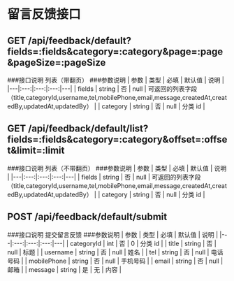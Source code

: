 留言反馈接口
===========

## GET /api/feedback/default?fields=:fields&category=:category&page=:page&pageSize=:pageSize
###接口说明
列表（带翻页）
###参数说明
| 参数 | 类型 | 必填 | 默认值 | 说明 |
|---|:---:|:---:|:---:|---|
| fields | string | 否 | null | 可返回的列表字段（title,categoryId,username,tel,mobilePhone,email,message,createdAt,createdBy,updatedAt,updatedBy） |
| category | string | 否 | null | 分类 id |

## GET /api/feedback/default/list?fields=:fields&category=:category&offset=:offset&limit=:limit
###接口说明
列表（不带翻页）
###参数说明
| 参数 | 类型 | 必填 | 默认值 | 说明 |
|---|:---:|:---:|:---:|---|
| fields | string | 否 | null | 可返回的列表字段（title,categoryId,username,tel,mobilePhone,email,message,createdAt,createdBy,updatedAt,updatedBy） |
| category | string | 否 | null | 分类 id |

## POST /api/feedback/default/submit
###接口说明
提交留言反馈
###参数说明
| 参数 | 类型 | 必填 | 默认值 | 说明 |
|---|:---:|:---:|:---:|---|
| categoryId | int | 否 | 0 | 分类 id |
| title | string | 否 | null | 标题 |
| username | string | 否 | null | 姓名 |
| tel | string | 否 | null | 电话号码 |
| mobilePhone | string | 否 | null | 手机号码 |
| email | string | 否 | null | 邮箱 |
| message | string | 是 | 无 | 内容 |